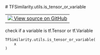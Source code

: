 
<div itemscope itemtype="http://developers.google.com/ReferenceObject">
<meta itemprop="name" content="TFSimilarity.utils.is_tensor_or_variable" />
<meta itemprop="path" content="Stable" />
</div>
# TFSimilarity.utils.is_tensor_or_variable
<!-- Insert buttons and diff -->
<table class="tfo-notebook-buttons tfo-api nocontent" align="left">
<td>
  <a target="_blank" href="https://github.com/tensorflow/similarity/blob/main/tensorflow_similarity/utils.py#L4-L6">
    <img src="https://www.tensorflow.org/images/GitHub-Mark-32px.png" />
    View source on GitHub
  </a>
</td>
</table>

check if a variable is tf.Tensor or tf.Variable
<pre class="devsite-click-to-copy prettyprint lang-py tfo-signature-link">
<code>TFSimilarity.utils.is_tensor_or_variable(
    x
)
</code></pre>

<!-- Placeholder for "Used in" -->
